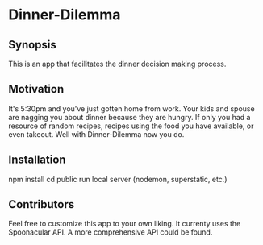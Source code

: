 # Dinner-Dilemma
## Synopsis

This is an app that facilitates the dinner decision making process.

## Motivation

It's 5:30pm and you've just gotten home from work.  Your kids and spouse are nagging you about dinner because they are hungry.  If only you had a resource of random recipes, recipes using the food you have available, or even takeout.  Well with Dinner-Dilemma now you do.

## Installation

npm install 
cd public 
run local server (nodemon, superstatic, etc.)

## Contributors

Feel free to customize this app to your own liking.  It currenty uses the Spoonacular API.  A more comprehensive API could be found.
